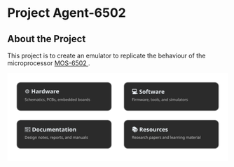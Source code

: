<h1> Project Agent-6502 </h1>

<h2> About the Project </h2>
<p> 
  This project is to create an emulator to replicate the behaviour of the microprocessor 
    <a href="https://en.wikipedia.org/wiki/MOS_Technology_6502">
      MOS-6502
    </a>.
</p>

<p align="center">
  <img src="./Media/toc.svg" alt="Table of Contents">
</p>



